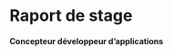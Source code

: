 <PagesComponent/>
<div class="mt-12 py-1">
    <h1>Raport de stage</h1>
    <h4>Concepteur développeur d’applications</h4>
</div>
<div class="absolute bottom-0 right-0">
</div>
